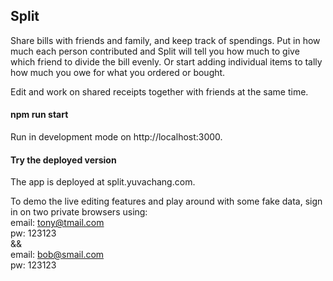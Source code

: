 ## Split

Share bills with friends and family, and keep track of spendings. Put in how much each person contributed and Split will tell you how much to give which friend to divide the bill evenly. Or start adding individual items to tally how much you owe for what you ordered or bought. 

Edit and work on shared receipts together with friends at the same time. 

#### npm run start
Run in development mode on http://localhost:3000. 

#### Try the deployed version
The app is deployed at split.yuvachang.com.

To demo the live editing features and play around with some fake data, sign in on two private browsers using:  
email: tony@tmail.com  
pw: 123123  
&&  
email: bob@smail.com  
pw: 123123  
